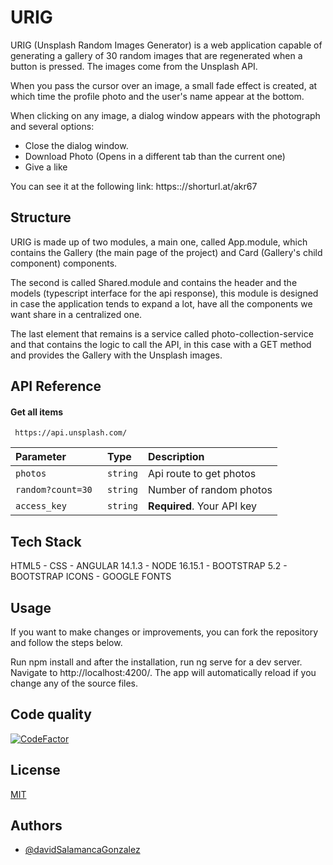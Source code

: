 
# URIG

URIG (Unsplash Random Images Generator) is a web application capable of generating a gallery of 30 random images that are regenerated when a button is pressed. The images come from the Unsplash API.

When you pass the cursor over an image, a small fade effect is created, at which time the profile photo and the user's name appear at the bottom.

When clicking on any image, a dialog window appears with the photograph and several options:

- Close the dialog window.
- Download Photo (Opens in a different tab than the current one)
- Give a like

You can see it at the following link:
https:://shorturl.at/akr67


## Structure

URIG is made up of two modules, a main one, called App.module, which contains the Gallery (the main page of the project) and Card (Gallery's child component) components.

The second is called Shared.module and contains the header and the models (typescript interface for the api response), this module is designed in case the application tends to expand a lot, have all the components we want share in a centralized one.

The last element that remains is a service called photo-collection-service and that contains the logic to call the API, in this case with a GET method and provides the Gallery with the Unsplash images.

## API Reference

#### Get all items

```
 https://api.unsplash.com/
```

| Parameter | Type     | Description                |
| :-------- | :------- | :------------------------- |
| `photos` | `string` | Api route to get photos  |
| `random?count=30 ` | `string` | Number of random photos  |
| `access_key` | `string` | **Required**. Your API key |




## Tech Stack

HTML5 - CSS - ANGULAR 14.1.3 - NODE 16.15.1 - BOOTSTRAP 5.2 - BOOTSTRAP ICONS - GOOGLE FONTS




## Usage

If you want to make changes or improvements, you can fork the repository and follow the steps below.

Run npm install and after the installation, run ng serve for a dev server. Navigate to http://localhost:4200/. The app will automatically reload if you change any of the source files.



## Code quality

[![CodeFactor](https://www.codefactor.io/repository/github/davidsalamancagonzalez/nuwevueling/badge)](https://www.codefactor.io/repository/github/davidsalamancagonzalez/nuwevueling)
## License

[MIT](https://choosealicense.com/licenses/mit/)


## Authors

- [@davidSalamancaGonzalez](https://github.com/davidSalamancaGonzalez)

